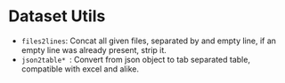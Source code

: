 # Dataset Utils

* `files2lines`: Concat all given files, separated by and empty line, if an empty line was already present, strip it.
* `json2table* `: Convert from json object to tab separated table, compatible with excel and alike.
